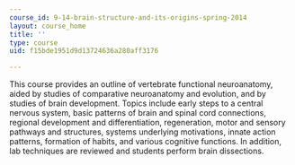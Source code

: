 ```yaml
---
course_id: 9-14-brain-structure-and-its-origins-spring-2014
layout: course_home
title: ''
type: course
uid: f15bde1951d9d13724636a280aff3176

---
```

This course provides an outline of vertebrate functional neuroanatomy, aided by studies of comparative neuroanatomy and evolution, and by studies of brain development. Topics include early steps to a central nervous system, basic patterns of brain and spinal cord connections, regional development and differentiation, regeneration, motor and sensory pathways and structures, systems underlying motivations, innate action patterns, formation of habits, and various cognitive functions. In addition, lab techniques are reviewed and students perform brain dissections.
